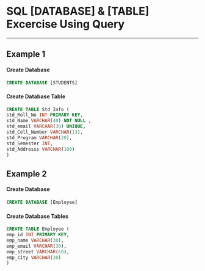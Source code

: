 # SQL [DATABASE] & [TABLE] Excercise Using Query
___

## Example 1
#### Create Database
```SQL
CREATE DATABASE [STUDENTS]
```
#### Create Database Table
```SQL
CREATE TABLE Std_Info (
std_Roll_No INT PRIMARY KEY,
std_Name VARCHAR(40) NOT NULL ,
std_email VARCHAR(30) UNIQUE,
std_Cell_Number VARCHAR(13),
std_Program VARCHAR(20),
std_Semester INT,
std_Addresss VARCHAR(100)
)
```  


## Example 2

#### Create Database
```SQL
CREATE DATABASE [Employee]
```
#### Create Database Tables
```SQL
CREATE TABLE Employee (
emp_id INT PRIMARY KEY,
emp_name VARCHAR(30),
emp_email VARCHAR(30),
emp_street VARCHAR(60),
emp_city VARCHAR(30)
)
```

